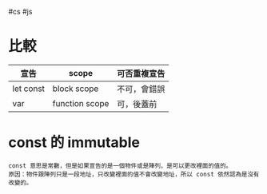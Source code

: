 #cs #js

# 比較
| 宣告      | scope          | 可否重複宣告 |
| --------- | -------------- | ------------ |
| let const | block scope    | 不可，會錯誤 |
| var       | function scope | 可，後蓋前   | 

# const 的 immutable
	const 意思是常數，但是如果宣告的是一個物件或是陣列，是可以更改裡面的值的。
	原因：物件跟陣列只是一段地址，只改變裡面的值不會改變地址，所以 const 依然認為是沒有改變的。